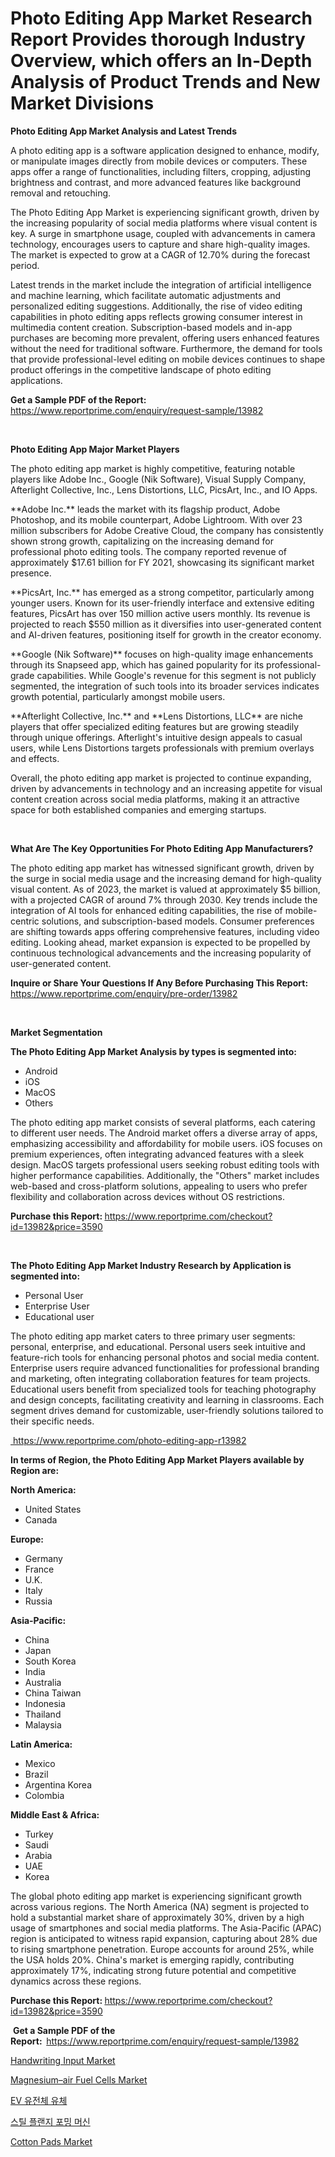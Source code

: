 <p><h1>Photo Editing App Market Research Report Provides thorough Industry Overview, which offers an In-Depth Analysis of Product Trends and New Market Divisions</h1></p><p><strong>Photo Editing App Market Analysis and Latest Trends</strong></p>
<p><p>A photo editing app is a software application designed to enhance, modify, or manipulate images directly from mobile devices or computers. These apps offer a range of functionalities, including filters, cropping, adjusting brightness and contrast, and more advanced features like background removal and retouching.</p><p>The Photo Editing App Market is experiencing significant growth, driven by the increasing popularity of social media platforms where visual content is key. A surge in smartphone usage, coupled with advancements in camera technology, encourages users to capture and share high-quality images. The market is expected to grow at a CAGR of 12.70% during the forecast period. </p><p>Latest trends in the market include the integration of artificial intelligence and machine learning, which facilitate automatic adjustments and personalized editing suggestions. Additionally, the rise of video editing capabilities in photo editing apps reflects growing consumer interest in multimedia content creation. Subscription-based models and in-app purchases are becoming more prevalent, offering users enhanced features without the need for traditional software. Furthermore, the demand for tools that provide professional-level editing on mobile devices continues to shape product offerings in the competitive landscape of photo editing applications.</p></p>
<p><strong>Get a Sample PDF of the Report:&nbsp;</strong> <a href="https://www.reportprime.com/enquiry/request-sample/13982">https://www.reportprime.com/enquiry/request-sample/13982</a></p>
<p>&nbsp;</p>
<p><strong>Photo Editing App Major Market Players</strong></p>
<p><p>The photo editing app market is highly competitive, featuring notable players like Adobe Inc., Google (Nik Software), Visual Supply Company, Afterlight Collective, Inc., Lens Distortions, LLC, PicsArt, Inc., and IO Apps. </p><p>**Adobe Inc.** leads the market with its flagship product, Adobe Photoshop, and its mobile counterpart, Adobe Lightroom. With over 23 million subscribers for Adobe Creative Cloud, the company has consistently shown strong growth, capitalizing on the increasing demand for professional photo editing tools. The company reported revenue of approximately $17.61 billion for FY 2021, showcasing its significant market presence.</p><p>**PicsArt, Inc.** has emerged as a strong competitor, particularly among younger users. Known for its user-friendly interface and extensive editing features, PicsArt has over 150 million active users monthly. Its revenue is projected to reach $550 million as it diversifies into user-generated content and AI-driven features, positioning itself for growth in the creator economy.</p><p>**Google (Nik Software)** focuses on high-quality image enhancements through its Snapseed app, which has gained popularity for its professional-grade capabilities. While Google's revenue for this segment is not publicly segmented, the integration of such tools into its broader services indicates growth potential, particularly amongst mobile users.</p><p>**Afterlight Collective, Inc.** and **Lens Distortions, LLC** are niche players that offer specialized editing features but are growing steadily through unique offerings. Afterlight's intuitive design appeals to casual users, while Lens Distortions targets professionals with premium overlays and effects.</p><p>Overall, the photo editing app market is projected to continue expanding, driven by advancements in technology and an increasing appetite for visual content creation across social media platforms, making it an attractive space for both established companies and emerging startups.</p></p>
<p>&nbsp;</p>
<p><strong>What Are The Key Opportunities For Photo Editing App Manufacturers?</strong></p>
<p><p>The photo editing app market has witnessed significant growth, driven by the surge in social media usage and the increasing demand for high-quality visual content. As of 2023, the market is valued at approximately $5 billion, with a projected CAGR of around 7% through 2030. Key trends include the integration of AI tools for enhanced editing capabilities, the rise of mobile-centric solutions, and subscription-based models. Consumer preferences are shifting towards apps offering comprehensive features, including video editing. Looking ahead, market expansion is expected to be propelled by continuous technological advancements and the increasing popularity of user-generated content.</p></p>
<p><strong>Inquire or Share Your Questions If Any Before Purchasing This Report:</strong> <a href="https://www.reportprime.com/enquiry/pre-order/13982">https://www.reportprime.com/enquiry/pre-order/13982</a></p>
<p>&nbsp;</p>
<p><strong>Market Segmentation</strong></p>
<p><strong>The Photo Editing App Market Analysis by types is segmented into:</strong></p>
<p><ul><li>Android</li><li>iOS</li><li>MacOS</li><li>Others</li></ul></p>
<p><p>The photo editing app market consists of several platforms, each catering to different user needs. The Android market offers a diverse array of apps, emphasizing accessibility and affordability for mobile users. iOS focuses on premium experiences, often integrating advanced features with a sleek design. MacOS targets professional users seeking robust editing tools with higher performance capabilities. Additionally, the "Others" market includes web-based and cross-platform solutions, appealing to users who prefer flexibility and collaboration across devices without OS restrictions.</p></p>
<p><strong>Purchase this Report:&nbsp;</strong><a href="https://www.reportprime.com/checkout?id=13982&price=3590">https://www.reportprime.com/checkout?id=13982&price=3590</a></p>
<p>&nbsp;</p>
<p><strong>The Photo Editing App Market Industry Research by Application is segmented into:</strong></p>
<p><ul><li>Personal User</li><li>Enterprise User</li><li>Educational user</li></ul></p>
<p><p>The photo editing app market caters to three primary user segments: personal, enterprise, and educational. Personal users seek intuitive and feature-rich tools for enhancing personal photos and social media content. Enterprise users require advanced functionalities for professional branding and marketing, often integrating collaboration features for team projects. Educational users benefit from specialized tools for teaching photography and design concepts, facilitating creativity and learning in classrooms. Each segment drives demand for customizable, user-friendly solutions tailored to their specific needs.</p></p>
<p><a href="https://www.reportprime.com/photo-editing-app-r13982">&nbsp;https://www.reportprime.com/photo-editing-app-r13982</a></p>
<p><strong>In terms of Region, the Photo Editing App Market Players available by Region are:</strong></p>
<p>
    <p> <strong> North America: </strong>
        <ul>
            <li>United States</li>
            <li>Canada</li>
        </ul>
        </p> 
    <p> <strong> Europe: </strong>
        <ul>
            <li>Germany</li>
            <li>France</li>
            <li>U.K.</li>
            <li>Italy</li>
            <li>Russia</li>
        </ul>
        </p> 
    <p> <strong> Asia-Pacific: </strong>
        <ul>
            <li>China</li>
            <li>Japan</li>
            <li>South Korea</li>
            <li>India</li>
            <li>Australia</li>
            <li>China Taiwan</li>
            <li>Indonesia</li>
            <li>Thailand</li>
            <li>Malaysia</li>
        </ul>
        </p> 
    <p> <strong> Latin America: </strong>
        <ul>
            <li>Mexico</li>
            <li>Brazil</li>
            <li>Argentina Korea</li>
            <li>Colombia</li>
        </ul>
        </p> 
    <p> <strong> Middle East & Africa: </strong>
        <ul>
            <li>Turkey</li>
            <li>Saudi</li>
            <li>Arabia</li>
            <li>UAE</li>
            <li>Korea</li>
        </ul>
    </p>
    </p>
<p><p>The global photo editing app market is experiencing significant growth across various regions. The North America (NA) segment is projected to hold a substantial market share of approximately 30%, driven by a high usage of smartphones and social media platforms. The Asia-Pacific (APAC) region is anticipated to witness rapid expansion, capturing about 28% due to rising smartphone penetration. Europe accounts for around 25%, while the USA holds 20%. China's market is emerging rapidly, contributing approximately 17%, indicating strong future potential and competitive dynamics across these regions.</p></p>
<p><strong>Purchase this Report: </strong><a href="https://www.reportprime.com/checkout?id=13982&price=3590">https://www.reportprime.com/checkout?id=13982&price=3590</a></p>
<p>&nbsp;<strong>Get a Sample PDF of the Report:&nbsp;&nbsp;</strong><a href="https://www.reportprime.com/enquiry/request-sample/13982">https://www.reportprime.com/enquiry/request-sample/13982</a></p>
<p><strong></strong></p>
<p><p><a href="https://github.com/GraceTurner587/Market-Research-Report-List-1/blob/main/handwriting-input-market.md">Handwriting Input Market</a></p><p><a href="https://issuu.com/reportprime-2/docs/magnesiumair-fuel-cells-market-size_d7e3448093973e">Magnesium–air Fuel Cells Market</a></p><p><a href="https://medium.com/@joshuapierce88/%EC%84%B8%EA%B3%84-ev-dielectric-fluid-market-%EC%9D%80-2024%EC%97%90%EC%84%9C-2031%EB%A1%9C-%EC%97%B0%ED%8F%89%EA%B7%A0-%EC%A6%9D%EA%B0%80%EC%9C%A8%EC%9D%84-%EB%B3%B4%EC%9D%BC-%EA%B2%83%EC%9C%BC%EB%A1%9C-%EC%98%88%EC%83%81%EB%90%A9%EB%8B%88%EB%8B%A4-3b2dc7969c00">EV 유전체 유체</a></p><p><a href="https://medium.com/@joshuapierce88/steel-flange-forming-machine-market-%EC%9D%98-%EA%B8%80%EB%A1%9C%EB%B2%8C-%EC%8B%9C%EC%9E%A5-%EA%B0%9C%EC%9A%94%EB%8A%94-%EC%A0%84-%EC%84%B8%EA%B3%84-%EB%B0%8F-%EC%A3%BC%EC%9A%94-%EC%8B%9C%EC%9E%A5%EC%9D%98-%EC%82%B0%EC%97%85%EC%97%90-%EC%98%81%ED%96%A5%EC%9D%84-%EB%AF%B8%EC%B9%98%EB%8A%94-%EC%A3%BC%EC%9A%94-%ED%8A%B8%EB%A0%8C%EB%93%9C%EC%97%90-%EB%8C%80%ED%95%9C-%EB%8F%85%ED%8A%B9%ED%95%9C-%EA%B4%80%EC%A0%90%EC%9D%84-c637df392e73">스틸 플랜지 포밍 머신</a></p><p><a href="https://www.linkedin.com/pulse/global-perspectives-cotton-pads-market-trends-challenges-forecast-scpuf?trackingId=2liOXbZ2TKCixtYyagaS8Q%3D%3D">Cotton Pads Market</a></p></p>